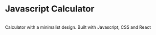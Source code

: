 # Javascript Calculator
<br>
Calculator with a minimalist design. Built with Javascript, CSS and React
